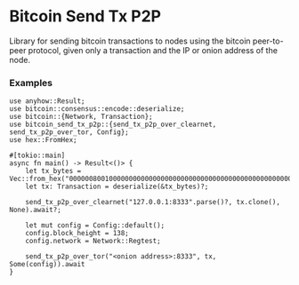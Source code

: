 # Bitcoin Send Tx P2P

Library for sending bitcoin transactions to nodes using the bitcoin 
peer-to-peer protocol, given only a transaction and the IP or onion address of
the node.

### Examples

```
use anyhow::Result;
use bitcoin::consensus::encode::deserialize;
use bitcoin::{Network, Transaction};
use bitcoin_send_tx_p2p::{send_tx_p2p_over_clearnet, send_tx_p2p_over_tor, Config};
use hex::FromHex;

#[tokio::main]
async fn main() -> Result<()> {
    let tx_bytes = Vec::from_hex("000000800100000000000000000000000000000000000000000000000000000000000000000000000000ffffffff0100f2052a01000000434104678afdb0fe5548271967f1a67130b7105cd6a828e03909a67962e0ea1f61deb649f6bc3f4cef38c4f35504e51ec112de5c384df7ba0b8d578a4c702b6bf11d5fac00000000")?;
    let tx: Transaction = deserialize(&tx_bytes)?;

    send_tx_p2p_over_clearnet("127.0.0.1:8333".parse()?, tx.clone(), None).await?;

    let mut config = Config::default();
    config.block_height = 138;
    config.network = Network::Regtest;

    send_tx_p2p_over_tor("<onion address>:8333", tx, Some(config)).await
}
```